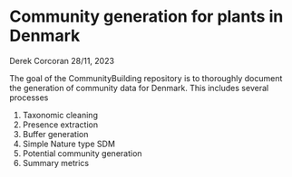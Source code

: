 Community generation for plants in Denmark
================
Derek Corcoran
28/11, 2023

<!-- README.md is generated from README.Rmd. Please edit that file -->
<!-- badges: start -->
<!-- badges: end -->

The goal of the CommunityBuilding repository is to thoroughly document
the generation of community data for Denmark. This includes several
processes

1.  Taxonomic cleaning
2.  Presence extraction
3.  Buffer generation
4.  Simple Nature type SDM
5.  Potential community generation
6.  Summary metrics

